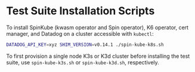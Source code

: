 # Test Suite Installation Scripts

To install SpinKube (kwasm operator and Spin operator), K6 operator, cert manager, and Datadog on a cluster accessible with `kubectl`:

```sh
DATADOG_API_KEY=xyz SHIM_VERSION=v0.14.1 ./spin-kube-k8s.sh
```

To first provision a single node K3s or K3d cluster before installing the test suite, use `spin-kube-k3s.sh` or `spin-kube-k3d.sh`, respectively.
